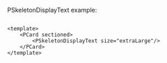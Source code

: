 PSkeletonDisplayText example:

```vue

<template>
    <PCard sectioned>
        <PSkeletonDisplayText size="extraLarge"/>
    </PCard>
</template>

```